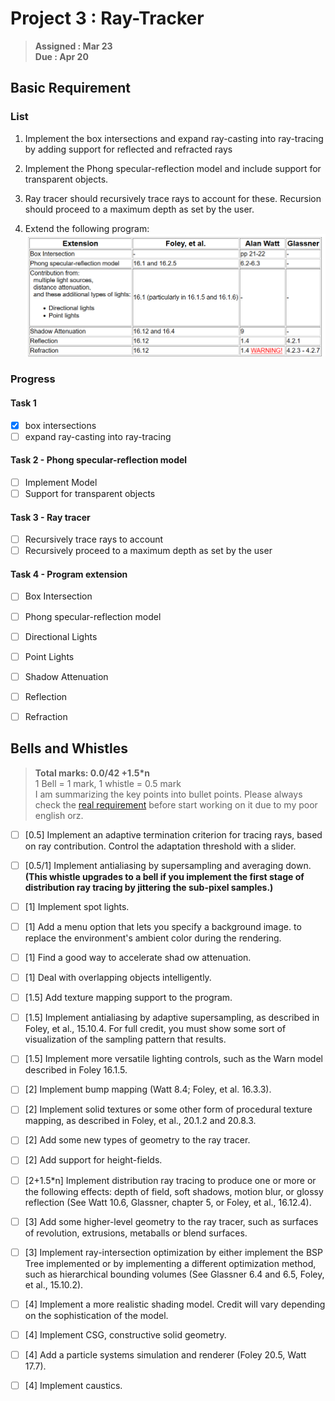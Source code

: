 # Project 3 : Ray-Tracker
> **Assigned : Mar 23** \
> **Due : Apr 20**

## Basic Requirement

### List
1. Implement the box intersections and expand ray-casting into ray-tracing by adding support for reflected and refracted rays
   
2. Implement the Phong specular-reflection model and include support for transparent objects.

3. Ray tracer should recursively trace rays to account for these. Recursion should proceed to a maximum depth as set by the user.

4. Extend the following program:
![alt text](image.png)

### Progress
#### Task 1
- [X] box intersections
- [ ] expand ray-casting into ray-tracing

#### Task 2 - Phong specular-reflection model
- [ ] Implement Model
- [ ] Support for transparent objects

#### Task 3 - Ray tracer
- [ ] Recursively trace rays to account
- [ ] Recursively proceed to a maximum depth as set by the user

#### Task 4 - Program extension
- [ ] Box Intersection
- [ ] Phong specular-reflection model
- [ ] Directional Lights
- [ ] Point Lights 
- [ ] Shadow Attenuation
- [ ] Reflection
- [ ] Refraction


## Bells and Whistles
> **Total marks: 0.0/42 +1.5*n** \
> 1 Bell = 1 mark, 1 whistle = 0.5 mark\
> I am summarizing the key points into bullet points. Please always check the [real requirement](https://course.cse.ust.hk/comp4411/Password_Only/projects/trace02/index.html) before start working on it due to my poor english orz.

- [ ] [0.5] Implement an adaptive termination criterion for tracing rays, based on ray contribution.  Control the adaptation  threshold with a slider.
- [ ] [0.5/1] Implement antialiasing by supersampling and averaging down.  **(This whistle upgrades to a bell if you implement the first stage of distribution ray tracing by jittering the sub-pixel samples.)**

- [ ] [1] Implement spot lights. 
- [ ] [1] Add a menu option that lets you specify a background image. to replace the environment's ambient color during the rendering. 
- [ ] [1] Find a good way to accelerate shad    ow attenuation.
- [ ] [1] Deal with overlapping objects intelligently.

- [ ] [1.5] Add texture mapping support to the program.
- [ ] [1.5] Implement antialiasing by adaptive supersampling, as described in Foley, et al., 15.10.4.  For full credit, you must show some sort of visualization of the sampling pattern that results.
- [ ] [1.5] Implement more versatile lighting controls, such as the Warn model described in Foley 16.1.5.
  
- [ ] [2] Implement bump mapping (Watt 8.4; Foley, et al. 16.3.3). 
- [ ] [2] Implement solid textures or some other form of procedural texture mapping, as described in Foley, et al., 20.1.2 and 20.8.3. 
- [ ] [2] Add some new types of geometry to the ray tracer.
- [ ] [2] Add support for height-fields.
- [ ] [2+1.5*n] Implement distribution ray tracing to produce one or more or the following effects: depth of field, soft shadows, motion blur, or glossy reflection (See Watt 10.6, Glassner, chapter 5, or Foley, et al., 16.12.4).

- [ ] [3] Add some higher-level geometry to the ray tracer, such as surfaces of revolution, extrusions, metaballs or blend surfaces.
- [ ] [3] Implement ray-intersection optimization by either implement the BSP Tree implemented or by implementing a different optimization method, such as hierarchical bounding volumes (See Glassner 6.4 and 6.5, Foley, et al., 15.10.2).

- [ ] [4] Implement a more realistic shading model. Credit will vary depending on the sophistication of the model.
- [ ] [4] Implement CSG, constructive solid geometry.
- [ ] [4] Add a particle systems simulation and renderer (Foley 20.5, Watt 17.7). 
- [ ] [4] Implement caustics.


